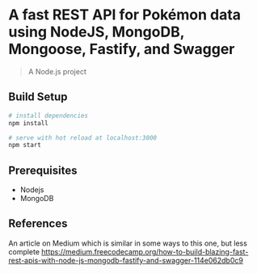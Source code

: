 # A fast REST API for Pokémon data using NodeJS, MongoDB, Mongoose, Fastify, and Swagger
> A Node.js project

## Build Setup
```bash
# install dependencies
npm install

# serve with hot reload at localhost:3000
npm start
```

## Prerequisites
- Nodejs
- MongoDB

## References
An article on Medium which is similar in some ways to this one, but less complete
https://medium.freecodecamp.org/how-to-build-blazing-fast-rest-apis-with-node-js-mongodb-fastify-and-swagger-114e062db0c9